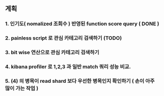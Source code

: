 

## 계획

### 1. 인기도( nomalized 조회수 ) 반영된  function score query ( DONE )

### 2. painless script 로 관심 카테고리 검색하기 (TODO)

### 3. bit wise 연산으로 관심 카테고리 검색하기

### 4. kibana profiler 로 1,2,3 과 일반 match 쿼리 성능 비교.

### 5. (4) 의 병목이 read shard 보다 우선한 병목인지 확인하기 ( 손이 아주 많이 가는 작업 )




